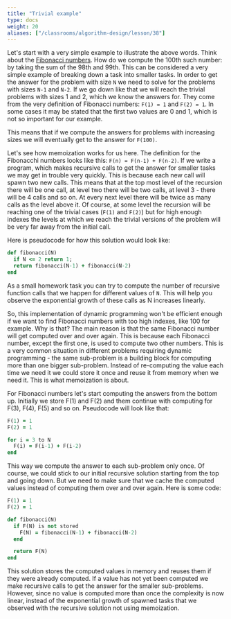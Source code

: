```yaml
---
title: "Trivial example"
type: docs
weight: 20
aliases: ["/classrooms/algorithm-design/lesson/38"]
---
```

Let's start with a very simple example to illustrate the above words. Think about the [Fibonacci numbers](https://en.wikipedia.org/wiki/Fibonacci_number). How do we compute the 100th such number: by taking the sum of the 98th and 99th. This can be considered a very simple example of breaking down a task into smaller tasks. In order to get the answer for the problem with size `N` we need to solve for the problems with sizes `N-1` and `N-2`. If we go down like that we will reach the trivial problems with sizes 1 and 2, which we know the answers for. They come from the very definition of Fibonacci numbers: `F(1) = 1` and `F(2) = 1`. In some cases it may be stated that the first two values are 0 and 1, which is not so important for our example.

This means that if we compute the answers for problems with increasing sizes we will eventually get to the answer for `F(100)`.

Let's see how memoization works for us here. The definition for the Fibonacchi numbers looks like this: `F(n) = F(n-1) + F(n-2)`. If we write a program, which makes recursive calls to get the answer for smaller tasks we may get in trouble very quickly. This is because each new call will spawn two new calls. This means that at the top most level of the recursion there will be one call, at level two there will be two calls, at level 3 - there will be 4 calls and so on. At every next level there will be twice as many calls as the level above it. Of course, at some level the recursion will be reaching one of the trivial cases (`F(1)` and `F(2)`) but for high enough indexes the levels at which we reach the trivial versions of the problem will be very far away from the initial call.

Here is pseudocode for how this solution would look like:

```ruby
def fibonacci(N)
  if N <= 2 return 1;
  return fibonacci(N-1) + fibonacci(N-2)
end
```

As a small homework task you can try to compute the number of recursive function calls that we happen for different values of `N`. This will help you observe the exponential growth of these calls as N increases linearly.

So, this implementation of dynamic programming won't be efficient enough if we want to find Fibonacci numbers with too high indexes, like 100 for example. Why is that? The main reason is that the same Fibonacci number will get computed over and over again. This is because each Fibonacci number, except the first one, is used to compute two other numbers. This is a very common situation in different problems requiring dynamic programming - the same sub-problem is a building block for computing more than one bigger sub-problem. Instead of re-computing the value each time we need it we could store it once and reuse it from memory when we need it. This is what memoization is about.

For Fibonacci numbers let's start computing the answers from the bottom up. Initially we store F(1) and F(2) and them continue with computing for F(3), F(4), F(5) and so on. Pseudocode will look like that:

```ruby
F(1) = 1
F(2) = 1

for i = 3 to N
  F(i) = F(i-1) + F(i-2)
end
```

This way we compute the answer to each sub-problem only once. Of course, we could stick to our initial recursive solution starting from the top and going down. But we need to make sure that we cache the computed values instead of computing them over and over again. Here is some code:

```ruby
F(1) = 1
F(2) = 1

def fibonacci(N)
  if F(N) is not stored
    F(N) = fibonacci(N-1) + fibonacci(N-2)
  end

  return F(N)
end
```

This solution stores the computed values in memory and reuses them if they were already computed. If a value has not yet been computed we make recursive calls to get the answer for the smaller sub-problems. However, since no value is computed more than once the complexity is now linear, instead of the exponential growth of spawned tasks that we observed with the recursive solution not using memoization.
